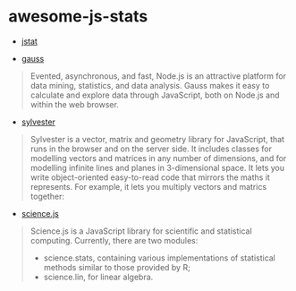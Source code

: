 # awesome-js-stats


* [jstat](http://jstat.github.io/)

* [gauss](https://github.com/wayoutmind/gauss)
> Evented, asynchronous, and fast, Node.js is an attractive platform for data mining, statistics, and data analysis. Gauss makes it easy to calculate and explore data through JavaScript, both on Node.js and within the web browser.

* [sylvester](http://sylvester.jcoglan.com/)
> Sylvester is a vector, matrix and geometry library for JavaScript, that runs in the browser and on the server side. It includes classes for modelling vectors and matrices in any number of dimensions, and for modelling infinite lines and planes in 3-dimensional space. It lets you write object-oriented easy-to-read code that mirrors the maths it represents. For example, it lets you multiply vectors and matrics together:

* [science.js](https://github.com/jasondavies/science.js)
> Science.js is a JavaScript library for scientific and statistical computing.
 Currently, there are two modules:
> * science.stats, containing various implementations of statistical methods similar to those provided by R;
> * science.lin, for linear algebra.
